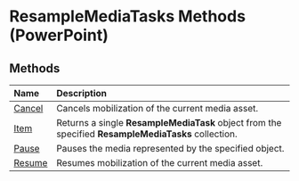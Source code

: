 
# ResampleMediaTasks Methods (PowerPoint)

## Methods



|**Name**|**Description**|
|:-----|:-----|
|[Cancel](9ca43cf6-9f2d-9b81-2f91-6d16c4dffd05.md)|Cancels mobilization of the current media asset.|
|[Item](b4854abe-bde9-28b0-206b-52d7f4de5603.md)|Returns a single  **ResampleMediaTask** object from the specified **ResampleMediaTasks** collection.|
|[Pause](2d4c52fb-5b4a-f867-6789-cadda6d4f4a4.md)|Pauses the media represented by the specified object.|
|[Resume](d58b0932-38f9-1589-efdc-7860fab1f5ad.md)|Resumes mobilization of the current media asset.|

